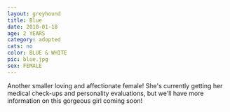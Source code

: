 ```yaml
---
layout: greyhound
title: Blue
date: 2010-01-18
age: 2 YEARS
category: adopted
cats: no
color: BLUE & WHITE
pic: blue.jpg
sex: FEMALE
---
```



Another smaller loving and affectionate female! She's currently getting her medical check-ups and personality
evaluations, but we'll have more information on this gorgeous girl coming soon!

